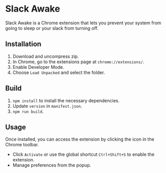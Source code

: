 # Slack Awake

Slack Awake is a Chrome extension that lets you prevent your system from going to sleep or your slack from turning off.

## Installation

1. Download and uncompress zip.
2. In Chrome, go to the extensions page at `chrome://extensions/`.
3. Enable Developer Mode.
4. Choose `Load Unpacked` and select the folder.

## Build

1. `npm install` to install the necessary dependencies.
2. Update `version` in `manifest.json`.
3. `npm run build`.

## Usage

Once installed, you can access the extension by clicking the icon in the Chrome toolbar.

- Click `Activate` or use the global shortcut `Ctrl+Shift+S` to enable the extension.
- Manage preferences from the popup.

